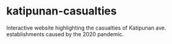 # katipunan-casualties
Interactive website highlighting the casualties of Katipunan ave. establishments caused by the 2020 pandemic.
